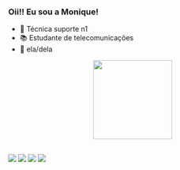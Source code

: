 ### Oii!! Eu sou a Monique!

- 🔭 Técnica suporte n1
- 📚 Estudante de telecomunicações
- 💜 ela/dela
<div align="center">
  <a href="https://github.com/monirqx">
  <img height="160em" src="https://github-readme-stats.vercel.app/api?username=monirqx&show_icons=true&theme=radical&include_all_commits=true&count_private=true"/>
 
</div>

## 

<div>

  <a href="https://instagram.com/monirq" target="_blank"><img src="https://img.shields.io/badge/-Instagram-%23E4405F?style=for-the-badge&logo=instagram&logoColor=white" target="_blank"></a>
  <a href = "mailto:moniquepachecoj@gmail.com"><img src="https://img.shields.io/badge/-Gmail-%23333?style=for-the-badge&logo=gmail&logoColor=white" target="_blank"></a>
  <a href= "https://www.twitter.com/monirqx"><img src="https://img.shields.io/badge/Twitter-1DA1F2?style=for-the-badge&logo=twitter&logoColor=white" target="_blank"></a>
  <a href="https://www.linkedin.com/in/monique-pacheco-927349218/" target="_blank"><img src="https://img.shields.io/badge/-LinkedIn-%230077B5?style=for-the-badge&logo=linkedin&logoColor=white" target="_blank"></a>
 </div>
